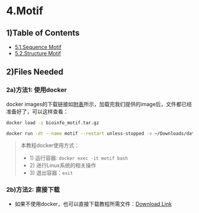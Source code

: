 # 4.Motif

## 1\)Table of Contents

* [5.1.Sequence Motif](sequence_motif.md)
* [5.2.Structure Motif](structure_motif.md)

## 2\)Files Needed <a id="files"></a>

### 2a\)方法1: 使用docker

docker images的下载链接如[附表](../../appendix/appendix-iv.-teaching.md#teaching-docker)所示，加载完我们提供的image后，文件都已经准备好了，可以这样查看：

```bash
docker load -i bioinfo_motif.tar.gz

docker run -dt --name motif --restart unless-stopped -v ~/Downloads/data:/data gangxu/motif:1.0
```

> 本教程docker使用方式：
>
> * 1\) 运行容器:  `docker exec -it motif bash`
> * 2\) 进行Linux系统的相关操作
> * 3\) 退出容器：`exit`

### 2b\)方法2: 直接下载

* 如果不使用docker，也可以直接下载教程所需文件：[Download Link](https://github.com/lulab/teaching_book/tree/master/files/PART_III/5.motif)

